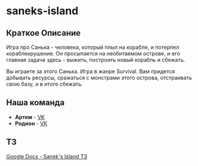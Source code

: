 # saneks-island
## Краткое Описание
Игра про Санька - человека, который плыл на корабле, и потерпел кораблекрушение. Он просыпается на необитаемом острове, и его главная задача здесь - выжить, построить новый корабль и сбежать.

Вы играете за этого Санька. Игра в жанре Survival. Вам придется добывать ресурсы, сражаться с монстрами этого острова, отстраивать свою базу, и в итоге сбежать.

## Наша команда
* **Артем** - [VK](https://vk.com/prgyl)  
* **Родион** - [VK](https://vk.com/radyshenkya)

## ТЗ
[Google Docs - Sanek's Island ТЗ](https://docs.google.com/document/d/1w_fBK8nmMP8rSYfH01XECaUuhq5JwP1by4vZuIcGSjE/edit?usp=sharing)
